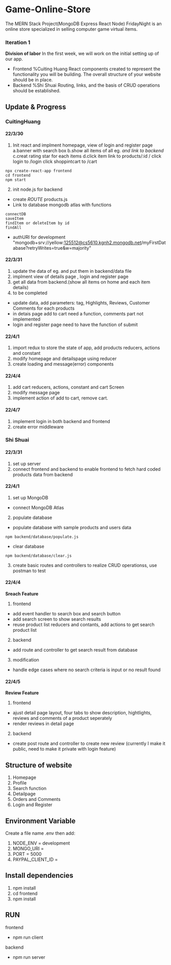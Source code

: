 # Game-Online-Store
The MERN Stack Project(MongoDB Express React Node)
FridayNight is an online store specialized in selling computer game virtual items.


### Iteration 1
**Division of labor**
In the first week, we will work on the initial setting up of our app.
- Frontend %Cuiting Huang
React components created to represent the functionality you will be building.
The overall structure of your website should be in place.
- Backend %Shi Shuai
Routing, links, and the basis of CRUD operations should be established.

## Update & Progress
### CuitingHuang
#### 22/3/30
1. Init react and implment homepage, view of login and register page
a.banner with search box
b.show all items of all eg. *and link to backend*
c.creat rating star for each items
d.click item link to products/:id   / click login to /login click shoppintcart to /cart

```
npx create-react-app frontend
cd frontend
npm start
```

2. init node.js for backend
- create *ROUTE* products.js
- Link to database mongodb atlas with functions
```
connectDB
saveItem
findItem or deleteItem by id
findAll
```
- authURI for development
"mongodb+srv://yellow:125512@cs5610.kgnh2.mongodb.net/myFirstDatabase?retryWrites=true&w=majority"

#### 22/3/31
1. update the data of eg. and put them in backend/data file
2. implment view of details page , login and register page
3. get all data from backend.(show all items on home and each item details)
4. to be completed
- update data, add parameters: tag, Highlights, Reviews, Customer Comments for each products
- in detais page add to cart need a function, comments part not implemented
- login and register page need to have the function of submit

#### 22/4/1
1. import redux to store the state of app, add products reducers, actions and constant
2. modify homepage and detailspage using reducer
3. create loading and message(error) components

#### 22/4/4
1. add cart reducers, actions, constant and cart Screen
2. modify message page
3. implement action of add to cart, remove cart.

#### 22/4/7
1. implement login in both backend and frontend
2. create error middleware

### Shi Shuai
#### 22/3/31
1. set up server
2. connect frontend and backend to enable frontend to fetch hard coded products data from backend

#### 22/4/1
1. set up MongoDB
- connect MongoDB Atlas
2. populate database
- populate database with sample products and users data
```
npm backend/database/populate.js 
```
- clear database
```
npm backend/database/clear.js 
```
3. create basic routes and controllers to realize CRUD operationss, use postman to test

#### 22/4/4
**Sreach Feature**
1. frontend
- add event handler to search box and search button
- add search screen to show search results
- reuse product list reducers and contants, add actions to get search product list
2. backend
- add route and controller to get search result from database
3. modification
- handle edge cases where no search criteria is input or no result found

#### 22/4/5
**Review Feature**
1. frontend
- ajust detail page layout, four tabs to show description, hightlights, reviews and comments of a product seperately
- render reviews in detail page
2. backend
- create post route and controller to create new review (currently I make it public, need to make it private with login feature)

## Structure of website
1. Homepage
2. Profile
3. Search function
4. Detailpage
5. Orders and Comments
6. Login and Register

## Environment Variable
Create a file name .env then add:
1. NODE_ENV = development
2. MONGO_URI =
3. PORT = 5000
4. PAYPAL_CLIENT_ID =

## Install dependencies
1. npm install
2. cd frontend
3. npm install

## RUN
frontend
- npm run client

backend
- npm run server
